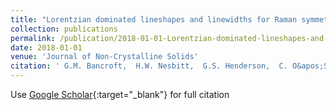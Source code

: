 ```yaml
---
title: "Lorentzian dominated lineshapes and linewidths for Raman symmetric stretch peaks (800-1200 cm$^{-1}$) in Q$^n$ (n = 1-3) species of alkali silicate glasses/melts"
collection: publications
permalink: /publication/2018-01-01-Lorentzian-dominated-lineshapes-and-linewidths-for-Raman-symmetric-stretch-peaks-800-1200-cm-1-in-Qn-n-1-3-species-of-alkali-silicate-glassesmelts
date: 2018-01-01
venue: 'Journal of Non-Crystalline Solids'
citation: ' G.M. Bancroft,  H.W. Nesbitt,  G.S. Henderson,  C. O&apos;Shaughnessy,  A.C. Withers,  D.R. Neuville, &quot;Lorentzian dominated lineshapes and linewidths for Raman symmetric stretch peaks (800-1200 cm$^{-1}$) in Q$^n$ (n = 1-3) species of alkali silicate glasses/melts.&quot; Journal of Non-Crystalline Solids, 2018.'
---
```

Use [Google Scholar](https://scholar.google.com/scholar?q=Lorentzian+dominated+lineshapes+and+linewidths+for+Raman+symmetric+stretch+peaks+(800+1200+cm$^+1$)+in+Q$^n$+(n+=+1+3)+species+of+alkali+silicate+glasses/melts){:target="_blank"} for full citation
